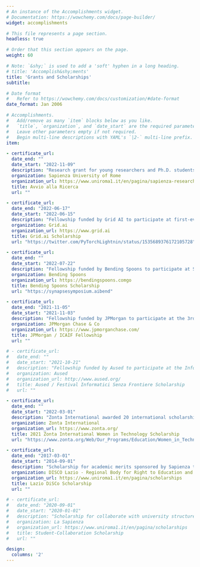 ```yaml
---
# An instance of the Accomplishments widget.
# Documentation: https://wowchemy.com/docs/page-builder/
widget: accomplishments

# This file represents a page section.
headless: true

# Order that this section appears on the page.
weight: 60

# Note: `&shy;` is used to add a 'soft' hyphen in a long heading.
# title: 'Accomplish&shy;ments'
title: 'Grants and Scholarships'
subtitle:

# Date format
#   Refer to https://wowchemy.com/docs/customization/#date-format
date_format: Jan 2006

# Accomplishments.
#   Add/remove as many `item` blocks below as you like.
#   `title`, `organization`, and `date_start` are the required parameters.
#   Leave other parameters empty if not required.
#   Begin multi-line descriptions with YAML's `|2-` multi-line prefix.
item:

- certificate_url:
  date_end: ""
  date_start: "2022-11-09"
  description: "Research grant for young researchers and Ph.D. students"
  organization: Sapienza University of Rome
  organization_url: https://www.uniroma1.it/en/pagina/sapienza-research-calls-0
  title: Avvio alla Ricerca
  url: ""

- certificate_url:
  date_end: "2022-06-17"
  date_start: "2022-06-15"
  description: "Fellowship funded by Grid AI to participate at first-ever Lightning Developer Conference"
  organization: Grid.ai
  organization_url: https://www.grid.ai
  title: Grid.ai Scholarship
  url: "https://twitter.com/PyTorchLightnin/status/1535689376172105728"

- certificate_url:
  date_end: ""
  date_start: "2022-07-22"
  description: "Fellowship funded by Bending Spoons to participate at Symposium on Artificial Intelligence"
  organization: Bending Spoons
  organization_url: https://bendingspoons.comgo
  title: Bending Spoons Scholarship
  url: "https://synapsesymposium.aibend"

- certificate_url:
  date_end: "2021-11-05"
  date_start: "2021-11-03"
  description: "Fellowship funded by JPMorgan to participate at the 3rd ACM International Conference on AI in Finance"
  organization: JPMorgan Chase & Co
  organization_url: https://www.jpmorganchase.com/
  title: JPMorgan / ICAIF Fellowship
  url: ""

# - certificate_url:
#   date_end: ""
#   date_start: "2021-10-21"
#   description: "Fellowship funded by Aused to participate at the Informatici Senza Frontiere 2021 Festival."
#   organization: Aused
#   organization_url: http://www.aused.org/
#   title: Aused / Festival Informatici Senza Frontiere Scholarship
#   url: ""

- certificate_url:
  date_end: ""
  date_start: "2022-03-01"
  description: "Zonta International awarded 20 international scholarships of US$8,000 to women of any age and nationality, pursuing an IT degree at an accredited university, who demonstrate outstanding potential in the field."
  organization: Zonta International
  organization_url: https://www.zonta.org/
  title: 2021 Zonta International Women in Technology Scholarship
  url: "https://www.zonta.org/Web/Our_Programs/Education/Women_in_Technology_Scholarship/Web/Programs/Education/Women_in_Technology_Scholarship.aspx?hkey=93b52ab5-ef2f-401b-8774-b6143ad02da1"

- certificate_url:
  date_end: "2017-03-01"
  date_start: "2014-09-01"
  description: "Scholarship for academic merits sponsored by Sapienza to fully cover the B.S. tuition fees."
  organization: DISCO Lazio - Regional Body for Right to Education and Knowledge
  organization_url: https://www.uniroma1.it/en/pagina/scholarships
  title: Lazio DiSCo Scholarship
  url: ""

# - certificate_url:
#   date_end: "2020-09-01"
#   date_start: "2020-01-01"
#   description: "Scholarship for collaborate with university structures such as libraries and laboratories."
#   organization: La Sapienza
#   organization_url: https://www.uniroma1.it/en/pagina/scholarships
#   title: Student-Collaboration Scholarship
#   url: ""

design:
  columns: '2' 
---
```

